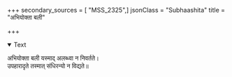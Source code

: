 +++
secondary_sources = [ "MSS_2325",]
jsonClass = "Subhaashita"
title = "अभियोक्ता बली"

+++

<details open><summary>Text</summary>

अभियोक्ता बली यस्माद् अलब्ध्वा न निवर्तते।  
उपहारादृते तस्मात् संधिरन्यो न विद्यते॥
</details>
